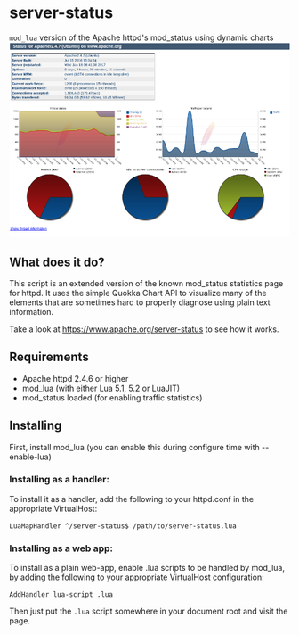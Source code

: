 server-status
=============

`mod_lua` version of the Apache httpd's mod_status using dynamic charts
![screenshot](https://raw.githubusercontent.com/Humbedooh/server-status/master/teaser.png)

## What does it do? ##
This script is an extended version of the known mod_status statistics page for httpd.
It uses the simple Quokka Chart API to visualize many of the elements that are sometimes hard 
to properly diagnose using plain text information.

Take a look at https://www.apache.org/server-status to see how it works.

## Requirements ##
* Apache httpd 2.4.6 or higher
* mod_lua (with either Lua 5.1, 5.2 or LuaJIT)
* mod_status loaded (for enabling traffic statistics)

## Installing ##
First, install mod_lua (you can enable this during configure time with --enable-lua)

### Installing as a handler:
To install it as a handler, add the following to your httpd.conf in the appropriate VirtualHost:

    LuaMapHandler ^/server-status$ /path/to/server-status.lua
    
### Installing as a web app:
To install as a plain web-app, enable .lua scripts to be handled by mod_lua, by adding the following 
to your appropriate VirtualHost configuration:

    AddHandler lua-script .lua

Then just put the `.lua` script somewhere in your document root and visit the page.
